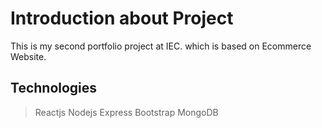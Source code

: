 # Introduction about Project

This is my second portfolio project at IEC. which is based on Ecommerce Website.

## Technologies

> Reactjs
> Nodejs
> Express
> Bootstrap
> MongoDB
